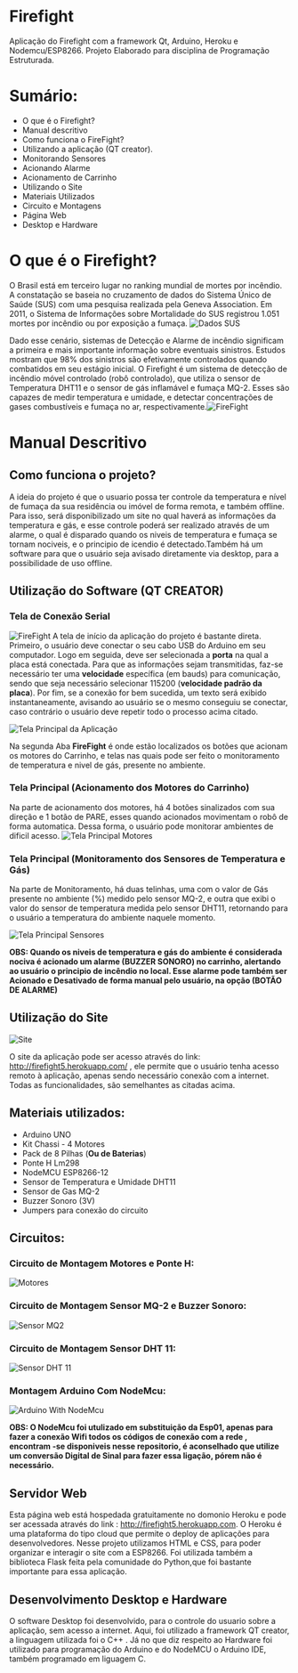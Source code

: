 # Firefight
Aplicação do Firefight com a framework Qt, Arduino, Heroku e Nodemcu/ESP8266.
Projeto Elaborado para disciplina de Programação Estruturada.

# Sumário:
* O que é o Firefight? 
* Manual descritivo
* Como funciona o FireFight?
* Utilizando a aplicação (QT creator).
* Monitorando Sensores
* Acionando Alarme
* Acionamento de Carrinho
* Utilizando o Site
* Materiais Utilizados
* Circuito e Montagens
* Página Web
* Desktop e Hardware

# O que é o Firefight? 
  O Brasil está em terceiro lugar no ranking mundial de mortes por incêndio. A constatação se baseia no cruzamento de dados do Sistema Único de Saúde (SUS) com uma pesquisa realizada pela Geneva Association. Em 2011, o Sistema de Informações sobre Mortalidade do SUS registrou 1.051 mortes por incêndio ou por exposição a fumaça.  ![Dados SUS](pic/1.jpg)
  
  
   Dado esse cenário, sistemas de Detecção e Alarme de incêndio significam a primeira e mais importante informação sobre eventuais sinistros. Estudos mostram que 98% dos sinistros são efetivamente controlados quando combatidos em seu estágio inicial.
   O Firefight é um sistema de detecção de incêndio móvel controlado (robô controlado),  que utiliza  o sensor de Temperatura DHT11 e o sensor de gás inflamável e fumaça MQ-2. Esses  são capazes de  medir temperatura e umidade, e detectar concentrações de gases combustíveis e fumaça no ar, respectivamente.![FireFight](pic/2.jpeg)
   
# Manual Descritivo 
## Como funciona o projeto?
  A ideia do projeto é que o usuario possa ter controle da temperatura e nível de fumaça da sua residência ou imóvel de forma remota, e também offline. Para isso, será disponibilizado um site no qual haverá as informações da temperatura e gás, e esse controle poderá ser realizado através de um alarme, o qual é disparado quando os niveis de temperatura e fumaça se tornam nociveis, e o principio de icendio é detectado.Também há um software para que o usuário seja avisado diretamente via desktop, para a possibilidade de uso offline.
  
## Utilização do Software (QT CREATOR)
### Tela de Conexão Serial
![FireFight](pic/77.PNG)
A tela de início da aplicação do projeto é bastante direta. Primeiro, o usuário deve conectar o seu cabo USB do Arduino em seu computador. Logo em seguida, deve ser selecionada a **porta** na qual a placa está conectada. Para que as informações sejam transmitidas, faz-se necessário ter uma **velocidade** específica (em bauds) para comunicação, sendo  que seja necessário selecionar 115200 (**velocidade  padrão da placa**). Por fim, se a conexão for bem sucedida, um  texto será exibido instantaneamente, avisando ao usuário se o mesmo conseguiu se conectar, caso contrário o usuário deve repetir todo o processo acima citado.

![Tela Principal da Aplicação](pic/3.png)

Na segunda Aba **FireFight** é onde estão localizados os botões que acionam os motores do Carrinho, e telas nas quais pode ser feito o monitoramento de temperatura e nivel de gás, presente no ambiente.

### Tela Principal (Acionamento dos Motores do Carrinho)

 Na parte de acionamento dos motores, há 4 botões sinalizados com sua direção e 1 botão de PARE, esses quando acionados movimentam o robô de forma automatica. Dessa forma, o usuário pode  monitorar ambientes de dificil acesso.
![Tela Principal Motores ](pic/4.png)
### Tela Principal (Monitoramento dos Sensores de Temperatura e Gás)
 Na parte de Monitoramento, há duas telinhas, uma com o valor de Gás presente no ambiente (%)  medido pelo sensor MQ-2, e outra que exibi o valor do sensor de temperatura medida pelo sensor DHT11, retornando para o usuário a temperatura do ambiente naquele momento. 
  
  ![Tela Principal Sensores ](pic/5.png)
  
  **OBS: Quando os niveis de temperatura e gás  do ambiente é considerada nociva é acionado um alarme (BUZZER SONORO) no carrinho, alertando ao usuário o principio de incêndio no local.  Esse alarme pode também ser Acionado e Desativado de forma manual pelo usuário, na opção (BOTÃO DE ALARME)**
 
## Utilização do Site 
  ![Site](pic/6.PNG)
  
  O site da aplicação pode ser acesso através do   link: http://firefight5.herokuapp.com/ , ele  permite que o usuário tenha acesso remoto à aplicação, apenas sendo necessário conexão com a internet. Todas as funcionalidades, são semelhantes as citadas acima.
  
## Materiais utilizados:
* Arduino UNO
* Kit Chassi - 4 Motores
* Pack de 8 Pilhas (**Ou de Baterias**)
* Ponte H Lm298
* NodeMCU ESP8266-12
* Sensor de Temperatura e Umidade DHT11
* Sensor de Gas MQ-2 
* Buzzer Sonoro (3V)
* Jumpers para conexão do circuito

## Circuitos:

### Circuito de Montagem  Motores e Ponte H:
![Motores](pic/9.png)

### Circuito de Montagem Sensor MQ-2 e Buzzer Sonoro:
![Sensor MQ2](pic/7.jpg)
### Circuito de Montagem Sensor DHT 11:
![Sensor DHT 11](pic/8.png)
### Montagem Arduino Com NodeMcu:
![Arduino With NodeMcu](pic/10.jpg)


**OBS: O NodeMcu foi utulizado em substituição da Esp01, apenas para fazer a conexão Wifi todos os códigos de conexão com a rede , encontram -se disponiveis nesse repositorio, é aconselhado que utilize um conversão Digital de Sinal para fazer essa ligação, pórem não é necessário.**

## Servidor Web
Esta página web está hospedada gratuitamente no  domonio Heroku e pode ser acessada através do link : http://firefight5.herokuapp.com.
O Heroku é uma plataforma do tipo cloud que permite o deploy de aplicações para desenvolvedores. Nesse projeto utilizamos HTML e CSS, para poder organizar e interagir  o site com a  ESP8266. Foi utilizada também a biblioteca Flask feita pela comunidade do Python,que foi bastante importante para essa aplicação.

## Desenvolvimento Desktop e Hardware

O software Desktop foi desenvolvido, para o controle do usuario sobre a aplicação, sem acesso a internet.  Aqui, foi utilizado a framework QT creator, a linguagem utilizada foi o C++ . Já no que diz respeito ao Hardware foi utilizado para programação do Arduino e do NodeMCU o Arduino IDE, também programado em liguagem C.


